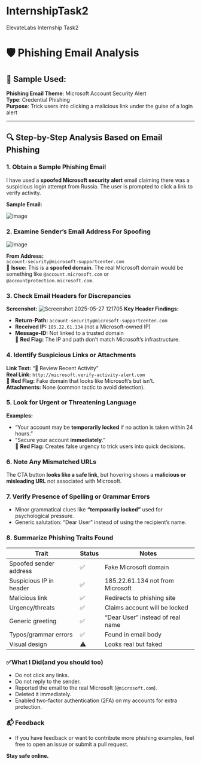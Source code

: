 # InternshipTask2
ElevateLabs Internship Task2

# 🛡️ Phishing Email Analysis 

## 📂 Sample Used:
**Phishing Email Theme**: Microsoft Account Security Alert  
**Type**: Credential Phishing  
**Purpose**: Trick users into clicking a malicious link under the guise of a login alert

---

## 🔍 Step-by-Step Analysis Based on Email Phishing

### 1. **Obtain a Sample Phishing Email**
I have used a **spoofed Microsoft security alert** email claiming there was a suspicious login attempt from Russia. The user is prompted to click a link to verify activity.

**Sample Email:**

![image](https://github.com/user-attachments/assets/93560c42-8c0c-4a5e-9d11-66c291c42def)

### 2. **Examine Sender’s Email Address For Spoofing**
![image](https://github.com/user-attachments/assets/ceb4e1a1-30da-45d3-96a0-095588533219)

**From Address:**  
`account-security@microsoft-supportcenter.com`  
🧨 **Issue:** This is a **spoofed domain**. The real Microsoft domain would be something like `@account.microsoft.com` or `@accountprotection.microsoft.com`.

### 3. **Check Email Headers for Discrepancies**
**Screenshot:**
![Screenshot 2025-05-27 121705](https://github.com/user-attachments/assets/a00ee0f3-fc4a-4561-90fd-176780e20e4e)
**Key Header Findings:**
- **Return-Path:** `account-security@microsoft-supportcenter.com`
- **Received IP:** `185.22.61.134` (not a Microsoft-owned IP)
- **Message-ID:** Not linked to a trusted domain  
🧨 **Red Flag:** The IP and path don’t match Microsoft’s infrastructure.

### 4. **Identify Suspicious Links or Attachments**
**Link Text:** “🔐 Review Recent Activity”  
**Real Link:** `http://microsoft.verify-activity-alert.com`  
🧨 **Red Flag:** Fake domain that looks like Microsoft’s but isn’t.  
**Attachments:** None (common tactic to avoid detection).

### 5. **Look for Urgent or Threatening Language**
**Examples:**
- “Your account may be **temporarily locked** if no action is taken within 24 hours.”  
- “Secure your account **immediately**.”  
🧨 **Red Flag:** Creates false urgency to trick users into quick decisions.

### 6. **Note Any Mismatched URLs**
The CTA button **looks like a safe link**, but hovering shows a **malicious or misleading URL** not associated with Microsoft.

### 7. **Verify Presence of Spelling or Grammar Errors**
- Minor grammatical clues like **“temporarily locked”** used for psychological pressure.
- Generic salutation: “Dear User” instead of using the recipient’s name.

### 8. **Summarize Phishing Traits Found**
| Trait | Status | Notes |
|-------|--------|-------|
| Spoofed sender address | ✅ | Fake Microsoft domain |
| Suspicious IP in header | ✅ | 185.22.61.134 not from Microsoft |
| Malicious link | ✅ | Redirects to phishing site |
| Urgency/threats | ✅ | Claims account will be locked |
| Generic greeting | ✅ | “Dear User” instead of real name |
| Typos/grammar errors | ✅ | Found in email body |
| Visual design | ⚠️ | Looks real but faked |

### ✅**What I Did(and you should too)**
- Do not click any links.
- Do not reply to the sender.
- Reported the email to the real Microsoft (`@microsoft.com`).
- Deleted it immediately.
- Enabled two-factor authentication (2FA) on my accounts for extra protection.

### 📬 Feedback
- If you have feedback or want to contribute more phishing examples, feel free to open an issue or submit a pull request.

**Stay safe online.**

